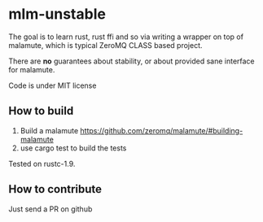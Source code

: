# mlm-unstable

The goal is to learn rust, rust ffi and so via writing a wrapper on top of
malamute, which is typical ZeroMQ CLASS based project.

There are **no** guarantees about stability, or about provided sane interface for malamute.

Code is under MIT license

## How to build

1. Build a malamute https://github.com/zeromq/malamute/#building-malamute
2. use cargo test to build the tests

Tested on rustc-1.9.

## How to contribute

Just send a PR on github
